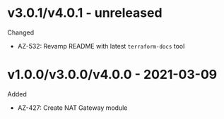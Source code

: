 # v3.0.1/v4.0.1 - unreleased

Changed
  * AZ-532: Revamp README with latest `terraform-docs` tool

# v1.0.0/v3.0.0/v4.0.0 - 2021-03-09

Added
  * AZ-427: Create NAT Gateway module
